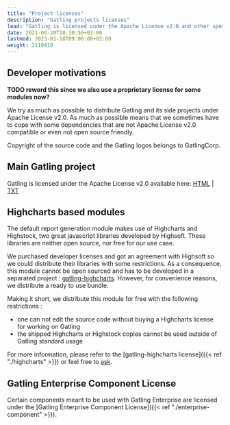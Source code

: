 ```yaml
---
title: "Project licenses"
description: "Gatling projects licenses"
lead: "Gatling is licensed under the Apache License v2.0 and other specific licenses"
date: 2021-04-20T18:30:56+02:00
lastmod: 2023-01-18T09:00:00+02:00
weight: 2110410
---
```


## Developer motivations

**TODO reword this since we also use a proprietary license for some modules now?**

We try as much as possible to distribute Gatling and its side projects under Apache License v2.0.
As much as possible means that we sometimes have to cope with some dependencies that are not Apache License v2.0 compatible or even not open source friendly.

Copyright of the source code and the Gatling logos belongs to GatlingCorp.

## Main Gatling project

Gatling is licensed under the Apache License v2.0 available here: [HTML](http://www.apache.org/licenses/LICENSE-2.0.html) | [TXT](http://www.apache.org/licenses/LICENSE-2.0.txt)

## Highcharts based modules

The default report generation module makes use of Highcharts and Highstock, two great javascript libraries developed by Highsoft.
These libraries are neither open source, nor free for our use case.

We purchased developer licenses and got an agreement with Highsoft so we could distribute their libraries with some restrictions.
As a consequence, this module cannot be open sourced and has to be developed in a separated project : [gatling-highcharts](https://github.com/gatling/gatling-highcharts).
However, for convenience reasons, we distribute a ready to use bundle.

Making it short, we distribute this module for free with the following restrictions :

* one can not edit the source code without buying a Highcharts license for working on Gatling
* the shipped Highcharts or Highstock copies cannot be used outside of Gatling standard usage

For more information, please refer to the [gatling-highcharts license]({{< ref "./highcharts" >}}) or feel free to [ask](https://community.gatling.io).

## Gatling Enterprise Component License

Certain components meant to be used with Gatling Enterprise are licensed under the
[Gatling Enterprise Component License]({{< ref "./enterprise-component" >}}).
